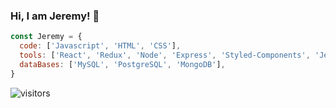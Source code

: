 ### Hi, I am Jeremy! 👋

```javascript
const Jeremy = {
  code: ['Javascript', 'HTML', 'CSS'],
  tools: ['React', 'Redux', 'Node', 'Express', 'Styled-Components', 'Jest', 'Docker', 'AWS', 'Nginx'],
  dataBases: ['MySQL', 'PostgreSQL', 'MongoDB'],
}
```

![visitors](https://visitor-badge.glitch.me/badge?page_id=https://github.com/jeremysylee)
